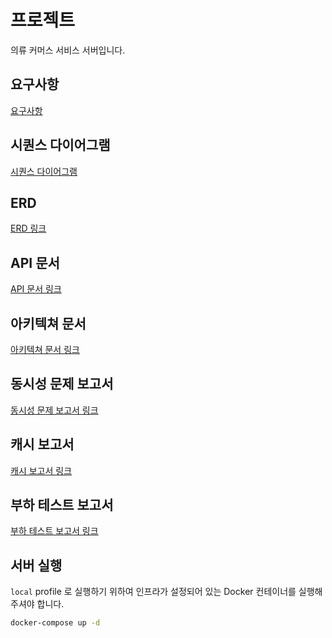 # 프로젝트

의류 커머스 서비스 서버입니다.

## 요구사항
[요구사항](docs/요구사항.md)

## 시퀀스 다이어그램
[시퀀스 다이어그램](docs/sequence/시퀀스_다이어그램.md)

## ERD
[ERD 링크](docs/erd/erd.md)

## API 문서
[API 문서 링크](docs/swagger/swagger.md)

## 아키텍쳐 문서
[아키텍쳐 문서 링크](docs/architecture/architecture.md)

## 동시성 문제 보고서
[동시성 문제 보고서 링크](docs/concurrency/concurrency.md)

## 캐시 보고서
[캐시 보고서 링크](docs/cache/cache.md)

## 부하 테스트 보고서
[부하 테스트 보고서 링크](docs/load/load.md)

## 서버 실행

`local` profile 로 실행하기 위하여 인프라가 설정되어 있는 Docker 컨테이너를 실행해주셔야 합니다.

```bash
docker-compose up -d
```